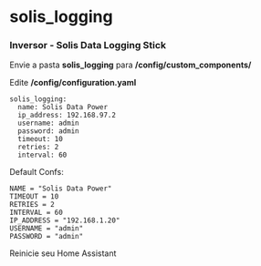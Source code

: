 # solis_logging
### Inversor - Solis Data Logging Stick

Envie a pasta <b>solis_logging</b> para <b>/config/custom_components/</b>

Edite <b>/config/configuration.yaml</b>
```
solis_logging:
  name: Solis Data Power
  ip_address: 192.168.97.2
  username: admin
  password: admin
  timeout: 10
  retries: 2
  interval: 60
```
Default Confs:
```
NAME = "Solis Data Power"
TIMEOUT = 10
RETRIES = 2
INTERVAL = 60
IP_ADDRESS = "192.168.1.20"
USERNAME = "admin"
PASSWORD = "admin"
```

Reinicie seu Home Assistant
